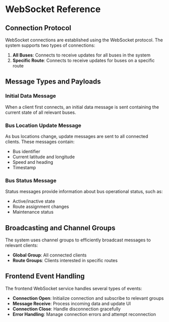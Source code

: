 # WebSocket Reference

## Connection Protocol

WebSocket connections are established using the WebSocket protocol. The system supports two types of connections:

1. **All Buses**: Connects to receive updates for all buses in the system
2. **Specific Route**: Connects to receive updates for buses on a specific route

## Message Types and Payloads

### Initial Data Message

When a client first connects, an initial data message is sent containing the current state of all relevant buses.

### Bus Location Update Message

As bus locations change, update messages are sent to all connected clients. These messages contain:

- Bus identifier
- Current latitude and longitude
- Speed and heading
- Timestamp

### Bus Status Message

Status messages provide information about bus operational status, such as:

- Active/inactive state
- Route assignment changes
- Maintenance status

## Broadcasting and Channel Groups

The system uses channel groups to efficiently broadcast messages to relevant clients:

- **Global Group**: All connected clients
- **Route Groups**: Clients interested in specific routes

## Frontend Event Handling

The frontend WebSocket service handles several types of events:

- **Connection Open**: Initialize connection and subscribe to relevant groups
- **Message Receive**: Process incoming data and update UI
- **Connection Close**: Handle disconnection gracefully
- **Error Handling**: Manage connection errors and attempt reconnection